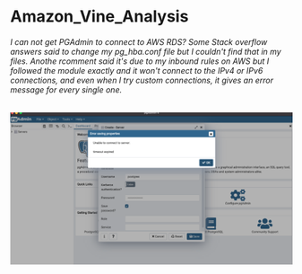 # Amazon_Vine_Analysis
###### I can not get PGAdmin to connect to AWS RDS? Some Stack overflow answers said to change my pg_hba.conf file but I couldn't find that in my files. Anothe rcomment said it's due to my inbound rules on AWS but I followed the module exactly and it won't connect to the IPv4 or IPv6 connections, and even when I try custom connections, it gives an error message for every single one. 

![2017 original script run time](https://github.com/liabrooke/Amazon_vine_Analysis/blob/main/PGAdmin_Error.png) 
